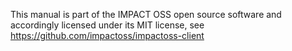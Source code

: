 This manual is part of the IMPACT OSS open source software and accordingly licensed under its MIT license, see
https://github.com/impactoss/impactoss-client
